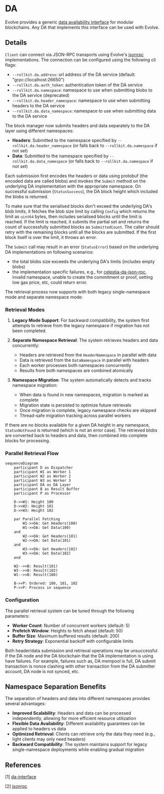 # DA

Evolve provides a generic [data availability interface][da-interface] for modular blockchains. Any DA that implements this interface can be used with Evolve.

## Details

`Client` can connect via JSON-RPC transports using Evolve's [jsonrpc][jsonrpc] implementations. The connection can be configured using the following cli flags:

* `--rollkit.da.address`: url address of the DA service (default: "grpc://localhost:26650")
* `--rollkit.da.auth_token`: authentication token of the DA service
* `--rollkit.da.namespace`: namespace to use when submitting blobs to the DA service (deprecated)
* `--rollkit.da.header_namespace`: namespace to use when submitting headers to the DA service
* `--rollkit.da.data_namespace`: namespace to use when submitting data to the DA service

The block manager now submits headers and data separately to the DA layer using different namespaces:

* **Headers**: Submitted to the namespace specified by `--rollkit.da.header_namespace` (or falls back to `--rollkit.da.namespace` if not set)
* **Data**: Submitted to the namespace specified by `--rollkit.da.data_namespace` (or falls back to `--rollkit.da.namespace` if not set)

Each submission first encodes the headers or data using protobuf (the encoded data are called blobs) and invokes the `Submit` method on the underlying DA implementation with the appropriate namespace. On successful submission (`StatusSuccess`), the DA block height which included the blobs is returned.

To make sure that the serialised blocks don't exceed the underlying DA's blob limits, it fetches the blob size limit by calling `Config` which returns the limit as `uint64` bytes, then includes serialised blocks until the limit is reached. If the limit is reached, it submits the partial set and returns the count of successfully submitted blocks as `SubmittedCount`. The caller should retry with the remaining blocks until all the blocks are submitted. If the first block itself is over the limit, it throws an error.

The `Submit` call may result in an error (`StatusError`) based on the underlying DA implementations on following scenarios:

* the total blobs size exceeds the underlying DA's limits (includes empty blobs)
* the implementation specific failures, e.g., for [celestia-da-json-rpc][jsonrpc], invalid namespace, unable to create the commitment or proof, setting low gas price, etc, could return error.

The retrieval process now supports with both legacy single-namespace mode and separate namespace mode:

### Retrieval Modes

1. **Legacy Mode Support**: For backward compatibility, the system first attempts to retrieve from the legacy namespace if migration has not been completed.

2. **Separate Namespace Retrieval**: The system retrieves headers and data concurrently:
   * Headers are retrieved from the `HeaderNamespace` in parallel with data
   * Data is retrieved from the `DataNamespace` in parallel with headers
   * Each worker processes both namespaces concurrently
   * Results from both namespaces are combined atomically

3. **Namespace Migration**: The system automatically detects and tracks namespace migration:
   * When data is found in new namespaces, migration is marked as complete
   * Migration state is persisted to optimize future retrievals
   * Once migration is complete, legacy namespace checks are skipped
   * Thread-safe migration tracking across parallel workers

If there are no blocks available for a given DA height in any namespace, `StatusNotFound` is returned (which is not an error case). The retrieved blobs are converted back to headers and data, then combined into complete blocks for processing.

### Parallel Retrieval Flow

```mermaid
sequenceDiagram
    participant D as Dispatcher
    participant W1 as Worker 1
    participant W2 as Worker 2
    participant W3 as Worker 3
    participant DA as DA Layer
    participant B as Result Buffer
    participant P as Processor

    D->>W1: Height 100
    D->>W2: Height 101
    D->>W3: Height 102

    par Parallel Fetching
        W1->>DA: Get Headers(100)
        W1->>DA: Get Data(100)
    and
        W2->>DA: Get Headers(101)
        W2->>DA: Get Data(101)
    and
        W3->>DA: Get Headers(102)
        W3->>DA: Get Data(102)
    end

    W2-->>B: Result(101)
    W3-->>B: Result(102)
    W1-->>B: Result(100)

    B->>P: Ordered: 100, 101, 102
    P->>P: Process in sequence
```

### Configuration

The parallel retrieval system can be tuned through the following parameters:

* **Worker Count**: Number of concurrent workers (default: 5)
* **Prefetch Window**: Heights to fetch ahead (default: 50)
* **Buffer Size**: Maximum buffered results (default: 200)
* **Retry Strategy**: Exponential backoff with configurable limits

Both header/data submission and retrieval operations may be unsuccessful if the DA node and the DA blockchain that the DA implementation is using have failures. For example, failures such as, DA mempool is full, DA submit transaction is nonce clashing with other transaction from the DA submitter account, DA node is not synced, etc.

## Namespace Separation Benefits

The separation of headers and data into different namespaces provides several advantages:

* **Improved Scalability**: Headers and data can be processed independently, allowing for more efficient resource utilization
* **Flexible Data Availability**: Different availability guarantees can be applied to headers vs data
* **Optimized Retrieval**: Clients can retrieve only the data they need (e.g., light clients may only need headers)
* **Backward Compatibility**: The system maintains support for legacy single-namespace deployments while enabling gradual migration

## References

[1] [da-interface][da-interface]

[2] [jsonrpc][jsonrpc]

[da-interface]: https://github.com/evstack/ev-node/blob/main/core/da/da.go#L11
[jsonrpc]: https://github.com/evstack/ev-node/tree/main/da/jsonrpc
